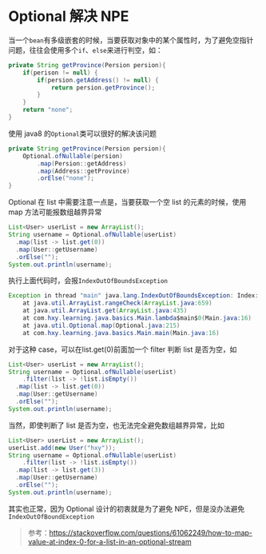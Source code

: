 # Optional 解决 NPE
当一个`bean`有多级嵌套的时候，当要获取对象中的某个属性时，为了避免空指针问题，往往会使用多个`if`、`else`来进行判空，如：
```java
private String getProvince(Persion persion){
    if(perison != null) {
        if(persion.getAddress() != null) {
            return persion.getProvince();
        }
    }
    return "none";
}
```
使用 java8 的`Optional`类可以很好的解决该问题
```java
private String getProvince(Persion persion){
    Optional.ofNullable(persion)
        .map(Persion::getAddress)
        .map(Address::getProvince)
        .orElse("none");
}
```
Optional 在 list 中需要注意一点是，当要获取一个空 list 的元素的时候，使用 map 方法可能报数组越界异常
```java
List<User> userList = new ArrayList();
String username = Optional.ofNullable(userList)
  .map(list -> list.get(0))
  .map(User::getUsername)
  .orElse("");
System.out.println(username);
```
执行上面代码时，会报`IndexOutOfBoundsException`
```java
Exception in thread "main" java.lang.IndexOutOfBoundsException: Index: 0, Size: 0
	at java.util.ArrayList.rangeCheck(ArrayList.java:659)
	at java.util.ArrayList.get(ArrayList.java:435)
	at com.hxy.learning.java.basics.Main.lambda$main$0(Main.java:16)
	at java.util.Optional.map(Optional.java:215)
	at com.hxy.learning.java.basics.Main.main(Main.java:16)
```
对于这种 case，可以在list.get(0)前面加一个 filter 判断 list 是否为空，如
```java
List<User> userList = new ArrayList();
String username = Optional.ofNullable(userList)
	.filter(list -> !list.isEmpty())
  .map(list -> list.get(0))
  .map(User::getUsername)
  .orElse("");
System.out.println(username);
```
当然，即使判断了 list 是否为空，也无法完全避免数组越界异常，比如
```java
List<User> userList = new ArrayList();
userList.add(new User("hxy"));
String username = Optional.ofNullable(userList)
	.filter(list -> !list.isEmpty())
  .map(list -> list.get(3))
  .map(User::getUsername)
  .orElse("");
System.out.println(username);
```
其实也正常，因为 Optional 设计的初衷就是为了避免 NPE，但是没办法避免`IndexOutOfBoundException`
> 参考：https://stackoverflow.com/questions/61062249/how-to-map-value-at-index-0-for-a-list-in-an-optional-stream